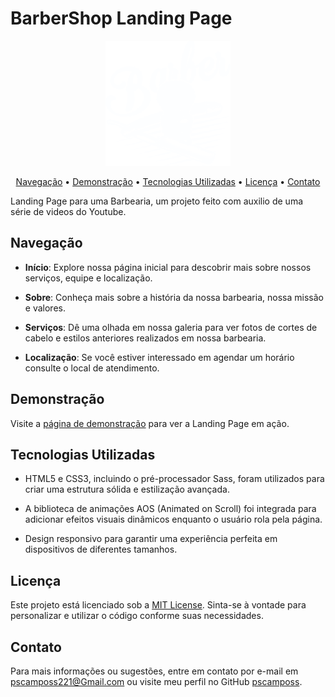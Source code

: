 # BarberShop Landing Page

<p align="center">
  <img src="res\assets\images\logo.svg" alt="BarberShop Logo" width="200" height="200">
</p>

<p align="center">
  <a href="#navegação">Navegação</a> •
  <a href="#demonstração">Demonstração</a> •
  <a href="#tecnologias-utilizadas">Tecnologias Utilizadas</a> •
  <a href="#licença">Licença</a> •
  <a href="#contato">Contato</a>
</p>

Landing Page para uma Barbearia, um projeto feito com auxilio de uma série de videos do Youtube.

## Navegação

- **Início**: Explore nossa página inicial para descobrir mais sobre nossos serviços, equipe e localização.

- **Sobre**: Conheça mais sobre a história da nossa barbearia, nossa missão e valores.

- **Serviços**: Dê uma olhada em nossa galeria para ver fotos de cortes de cabelo e estilos anteriores realizados em nossa barbearia.

- **Localização**: Se você estiver interessado em agendar um horário consulte o local de atendimento.

 

## Demonstração

Visite a [página de demonstração](https://barber.pscampos.online/) para ver a Landing Page em ação.

## Tecnologias Utilizadas

- HTML5 e CSS3, incluindo o pré-processador Sass, foram utilizados para criar uma estrutura sólida e estilização avançada.

- A biblioteca de animações AOS (Animated on Scroll) foi integrada para adicionar efeitos visuais dinâmicos enquanto o usuário rola pela página.

- Design responsivo para garantir uma experiência perfeita em dispositivos de diferentes tamanhos.

## Licença

Este projeto está licenciado sob a [MIT License](https://opensource.org/licenses/MIT). Sinta-se à vontade para personalizar e utilizar o código conforme suas necessidades.

## Contato

Para mais informações ou sugestões, entre em contato por e-mail em [pscamposs221@Gmail.com](mailto:pscamposs221@Gmail.com) ou visite meu perfil no GitHub [pscamposs](https://github.com/pscamposs).
